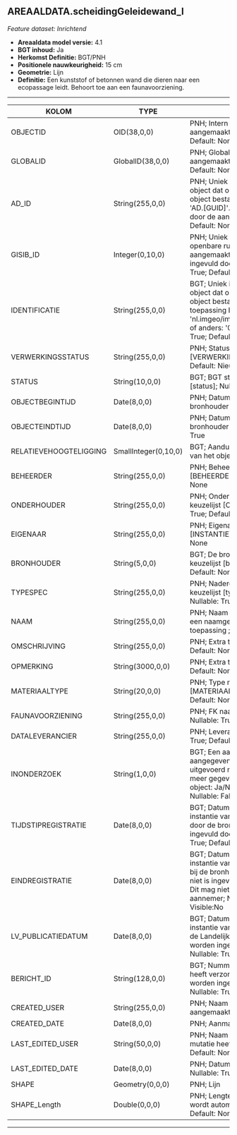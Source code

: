 ## AREAALDATA.scheidingGeleidewand_l

*Feature dataset: Inrichtend*


* __Areaaldata model versie:__ 4.1
* __BGT inhoud:__ Ja
* __Herkomst Definitie:__ BGT/PNH
* __Positionele nauwkeurigheid:__ 15 cm
* __Geometrie:__ Lijn
* __Definitie:__ Een kunststof of betonnen wand die dieren naar een ecopassage leidt. Behoort toe aan een faunavoorziening.
***

|KOLOM                               |TYPE          	       |DEFINITIE|
|------                              |----          	       |-----    |
|OBJECTID                            |OID(38,0,0)              |PNH; Intern ArcGIS Identificatienummer, aangemaakt door ArcGIS; Nullable: False; Default: None|
|GLOBALID                            |GlobalID(38,0,0)         |PNH; Global Unique Identifier,  aangemaakt door ArcGIS; Nullable: False; Default: None|
|AD_ID                               |String(255,0,0)          |PNH; Uniek identificatienummer voor het object dat onveranderlijk is zolang het object bestaat in Areaaldata: in format 'AD.[GUID]'. Dit moet worden ingevuld door de aannemer; Nullable: False; Default: None|
|GISIB_ID                            |Integer(0,10,0)          |PNH; Uniek Identificatienummer beheer openbare ruimte (GISIB), wordt aangemaakt in GISIB en mag niet worden ingevuld door de aannemer; Nullable: True; Default: None|
|IDENTIFICATIE                       |String(255,0,0)          |BGT; Uniek identificatienummer voor het object dat onveranderlijk is zolang het object bestaat: bevat indien van toepassing BGT/IMKL ID in format 'nl.imgeo/imkl.bronhouderscode.LokaalID' of anders: '00000'.LokaalID; Nullable: True; Default: None|
|VERWERKINGSSTATUS                   |String(255,0,0)          |PNH; Status van de gegevens; keuzelijst [VERWERKINGSSTATUS]; Nullable: False; Default: Nieuw|
|STATUS                              |String(10,0,0)           |BGT; BGT status van het object; keuzelijst [status]; Nullable: False; Default: bestaand|
|OBJECTBEGINTIJD                     |Date(8,0,0)              |PNH; Datum waarop het object bij de bronhouder is ontstaan; Nullable: True|
|OBJECTEINDTIJD                      |Date(8,0,0)              |PNH; Datum waarop het object bij de bronhouder niet meer geldig is; Nullable: True|
|RELATIEVEHOOGTELIGGING              |SmallInteger(0,10,0)     |BGT; Aanduiding voor de relatieve hoogte van het object; Nullable: False; Default: 0|
|BEHEERDER                           |String(255,0,0)          |PNH; Beheerder van het object; keuzelijst [BEHEERDER]; Nullable: True; Default: None|
|ONDERHOUDER                         |String(255,0,0)          |PNH; Onderhouder van het object; keuzelijst [ONDERHOUDER]; Nullable: True; Default: None|
|EIGENAAR                            |String(255,0,0)          |PNH; Eigenaar van het object; keuzelijst [INSTANTIE]; Nullable: True; Default: None|
|BRONHOUDER                          |String(5,0,0)            |BGT; De bronhoudercode van het object; keuzelijst [bronhouder]; Nullable: False; Default: None|
|TYPESPEC                            |String(255,0,0)          |PNH; Nadere typering van het object; keuzelijst [typeSpecSHDGeleidewand]; Nullable: True; Default: None|
|NAAM                                |String(255,0,0)          |PNH; Naam van het Element. Let op hier is een naamgevings systematiek op van toepassing ; Nullable: True; Default: None|
|OMSCHRIJVING                        |String(255,0,0)          |PNH; Extra toelichting; Nullable: True; Default: None|
|OPMERKING                           |String(3000,0,0)         |PNH; Extra toelichting; Nullable: True; Default: None|
|MATERIAALTYPE                       |String(20,0,0)           |PNH; Type materiaal; keuzelijst [MATERIAALTYPE]; Nullable: True; Default: None|
|FAUNAVOORZIENING                    |String(255,0,0)          |PNH; FK naar faunavoorziening_v; Nullable: True; Default: None|
|DATALEVERANCIER                     |String(255,0,0)          |PNH; Leverancier van de data; Nullable: True; Default: None|
|INONDERZOEK                         |String(1,0,0)            |BGT; Een aanduiding waarmee wordt aangegeven dat een onderzoek wordt uitgevoerd naar de juistheid van een of meer gegevens van het betreffende object: Ja/Nee; keuzelijst [jaNee]; Nullable: False; Default: N; Visible:No|
|TIJDSTIPREGISTRATIE                 |Date(8,0,0)              |BGT; Datum en tijdstip waarop deze instantie van het object is opgenomen door de bronhouder. Dit mag niet worden ingevuld door de aannemer; Nullable: True; Default: None; Visible:No|
|EINDREGISTRATIE                     |Date(8,0,0)              |BGT; Datum en tijdstip waarop deze instantie van het object niet meer geldig is bij de bronhouder. Wanneer deze waarde niet is ingevuld is de instantie nog geldig. Dit mag niet worden ingevuld door de aannemer; Nullable: True; Default: None; Visible:No|
|LV_PUBLICATIEDATUM                  |Date(8,0,0)              |BGT; Datum en tijdstip waarop deze instantie van het object is opgenomen in de Landelijke Voorziening. Dit mag niet worden ingevuld door de aannemer; Nullable: True; Default: None; Visible:No|
|BERICHT_ID                          |String(128,0,0)          |BGT; Nummer van het bericht dat PNH heeft verzonden naar LV. Dit mag niet worden ingevuld door de aannemer; Nullable: True; Default: None; Visible:No|
|CREATED_USER                        |String(255,0,0)          |PNH; Naam van gebruiker die de rij heeft aangemaakt; Nullable: True; Default: None|
|CREATED_DATE                        |Date(8,0,0)              |PNH; Aanmaakdatum; Nullable: True|
|LAST_EDITED_USER                    |String(50,0,0)           |PNH; Naam van gebruiker die de laatste mutatie heeft doorgevoerd; Nullable: True; Default: None|
|LAST_EDITED_DATE                    |Date(8,0,0)              |PNH; Datum van de laatste mutatie; Nullable: True|
|SHAPE                               |Geometry(0,0,0)          |PNH; Lijn|
|SHAPE_Length                        |Double(0,0,0)            |PNH; Lengte in meters, 5 decimalen. Dit wordt automatisch gevuld; Nullable: False; Default: None|


***
